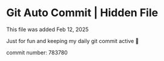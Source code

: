 # Git Auto Commit | Hidden File

This file was added Feb 12, 2025

Just for fun and keeping my daily git commit active 🤪

commit number: 783780
